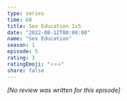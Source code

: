 ```yaml
---
type: series
time: 60
title: Sex Education 1x5
date: "2022-08-12T00:00:00"
name: "Sex Education"
season: 1
episode: 5
rating: 3
ratingEmoji: "⭐️⭐️⭐️"
share: false
---
```


*[No review was written for this episode]*